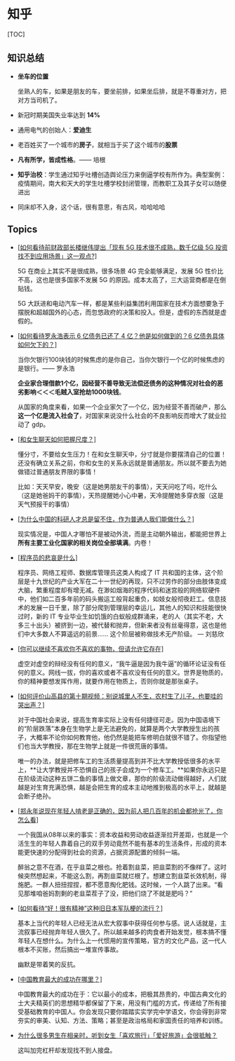 # 知乎

[TOC]

## 知识总结

* **坐车的位置**

  坐熟人的车，如果是朋友的车，要坐前排，如果坐后排，就是不尊重对方，把对方当司机了。

* 新冠时期美国失业率达到 **14%**

* 通用电气的创始人：**爱迪生**

* 老百姓买了一个城市的**房子**，就相当于买了这个城市的**股票**

* **凡有所学，皆成性格**。—— 培根

* **知乎治校**：学生通过知乎吐槽创造舆论压力来倒逼学校有所作为。典型案例：疫情期间，南大和天大的学生吐槽学校封闭管理，而教职工及其子女可以随便进出

* 同床却不入身，这个话，很有意思，有古风，哈哈哈哈

## Topics

* [[如何看待前财政部长楼继伟提出「现有 5G 技术很不成熟，数千亿级 5G 投资找不到应用场景」这一观点?]](https://www.zhihu.com/question/422738321/answer/1492612749)

  5G 在商业上其实不是很成熟，很多场景 4G 完全能够满足，发展 5G 性价比不高，这也是很多国家不发展 5G 的原因。成本太高了，三大运营商都是在倒贴钱。

  5G 大跃进和电动汽车一样，都是某些利益集团利用国家在技术方面想要急于摆脱和超越国外的心态，而忽悠政府的决策和投入。但是，虚假的东西就是虚假的。

* [[如何看待罗永浩表示 6 亿债务已还了 4 亿？他是如何做到的？6 亿债务具体如何欠下的？]](https://www.zhihu.com/question/422641856/answer/1490864751)

  当你欠银行100块钱的时候焦虑的是你自己，当你欠银行一个亿的时候焦虑的是银行。—— 罗永浩

  **企业家合理借款1个亿，因经营不善导致无法偿还债务的这种情况对社会的恶劣影响＜＜＜毛贼入室抢劫1000块钱**。

  从国家的角度来看，如果一个企业家欠了一个亿，因为经营不善而破产，那么**这一个亿是流入社会了**，对国家来说没什么社会的不良影响反而增大了就业拉动了 gdp。

* [[和女生聊天如何把握尺度？]](https://www.zhihu.com/question/61093061/answer/1337251489)

  懂分寸，不要给女生压力！在和女生聊天中，分寸就是你要摆清自己的位置！还没有确立关系之前，你和女生的关系永远就是普通朋友。所以就不要去为她做错过普通朋友界限的事情！

  比如：天天早安，晚安（这是她男朋友干的事情），天天问吃了吗，吃什么（这是她爸妈干的事情），天热提醒她小心中暑，天冷提醒她多穿衣服（这是天气预报干的事情）

* [[为什么中国的科研人才总是留不住，作为普通人我们能做什么？]](https://www.zhihu.com/question/408039874/answer/1498018990)

  现实情况是，中国人才哪怕不是被动外流，而是主动朝外输出，都能把世界上**所有主要工业化国家的相关岗位全部填满**。内卷！

* [[程序员的悲哀是什么]](https://www.zhihu.com/question/399148081/answer/1483785143)

  程序员、网络工程师、数据库管理员这类人构成了 IT 共和国的主体，这个阶层是十九世纪的产业大军在二十一世纪的再现，只不过劳作的部分由肢体变成大脑，繁重程度却有增无减。在渺如烟海的程序代码和迷宫般的网络软硬件中，他们如二百多年前的码头搬运工般背起重负，如妓女般彻夜赶工。信息技术的发展一日千里，除了部分爬到管理层的幸运儿，其他人的知识和技能很快过时，新的 IT 专业毕业生如饥饿的白蚁般成群涌来，老的人（其实不老，大多三十出头）被挤到一边，被代替和抛弃，但新来者没有丝毫得意，这也是他们中大多数人不算遥远的前景…… 这个阶层被称做技术无产阶级。 — 刘慈欣

* [[你可以继续不喜欢你不喜欢的事物，但请允许它存在]](https://www.zhihu.com/question/425735108/answer/1543709331)

  虚空对虚空的辩经没有任何的意义，“我牛逼是因为我牛逼”的循环论证没有任何的意义。网线一拔，你的喜欢或者不喜欢没有任何的意义。世界是物质的，你的精神要想发挥作用，就要作用在物质上，否则你就是那张桌子。

* [[如何评价山高县的第十期视频：别说城里人不生，农村生了儿子，也要哇的哭出声？]](https://www.zhihu.com/question/427198616/answer/1541702862)

  对于中国社会来说，提高生育率实际上没有任何捷径可走。因为中国语境下的“阶层跌落”本身在生物学上是无法避免的，就算是两个大学教授生出的孩子，大概率不论你如何教育他，他仍然是能把车修明白就很不错了。你指望他们也当大学教授，那在生物学上就是一件很荒唐的事情。

  唯一的办法，就是把修车工的生活质量提高到并不比大学教授低很多的水平上，**让大学教授并不恐惧自己的孩子会成为一个修车工。**如果你永远只是在阶级流动这种五饼二鱼的事情上做文章，那你的阶级流动做得越好，人们就越是对生育充满恐惧，越是会把生育的成本主动地推到极高的水平上，就越是会断子绝孙。
  
* [[郑永年说现在年轻人啃老是正确的，因为前人把几百年的机会都抢光了，你怎么看]](https://www.zhihu.com/question/426308484/answer/1543519412)

  一个我国从08年以来的事实：资本收益和劳动收益逐渐拉开差距，也就是一个活生生的年轻人靠着自己的双手劳动竟然不能有基本的生活条件，形成的资本能更快速的分配得到社会的资源，占据资源配置的倾斜一端。

  醉翁之意不在酒，在乎韭菜之根也。抢着割韭菜，把韭菜割的不像样了。这时候突然想起来，不能这么割，再割韭菜就烂根了。想建立割韭菜长效机制，得施肥。一群人扭扭捏捏，都不愿意掏化肥钱。这时候，一个人跳了出来。“看见那堆咱爸妈割剩的老韭菜茬子了没，把他们烧了不就是肥吗？”
  
* [[如何看待“好！很有精神”这种旧日本军队梗的流行？]](https://www.zhihu.com/question/418623419/answer/1482699029)

  基本上当代的年轻人已经无法从宏大叙事中获得任何参与感。说人话就是，主流叙事已经抛弃年轻人很久了。所以越来越多的肉食者开始发觉，根本搞不懂年轻人在想什么。为什么上一代惯用的宣传策略，官方的文化产品，这一代人根本不买账，然后搞出一堆宣传事故。

  幽默是带着笑的反抗。

* [[中国教育最大的成功在哪里？]](https://www.zhihu.com/question/266767649/answer/1509973899)

  中国教育最大的成功在于：它以最小的成本，把极其昂贵的，中国古典文化的士大夫精英们的思想精华都保留了下来，用没有门槛的方式，传递给了所有接受基础教育的中国人。你会发现只要你踏踏实实学完中学语文，你会得到非常夯实的审美、认知、方法、策略；甚至是政治格局和家国责任的培养和训练。
  
* [为什么很多男生在相亲时，听到女生「喜欢旅行」「爱好旅游」会很抵触？](https://www.zhihu.com/question/311635956/answer/625631723)

  这叫加完杠杆却发现找不到人接盘。

